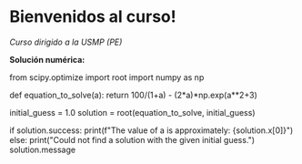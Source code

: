 # Bienvenidos al curso!

*Curso dirigido a la USMP (PE)*

**Solución numérica:**

from scipy.optimize import root
import numpy as np

def equation_to_solve(a):
  return 100/(1+a) - (2*a)*np.exp(a**2+3)

initial_guess = 1.0
solution = root(equation_to_solve, initial_guess)

if solution.success:
  print(f"The value of a is approximately: {solution.x[0]}")
else:
  print("Could not find a solution with the given initial guess.")
solution.message

